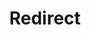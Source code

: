 ﻿---
layout: src/layouts/Redirect.astro
title: Redirect
redirect: https://octopus.com/docs/infrastructure/environments/index
pubDate:  2023-01-01
navSearch: false
navSitemap: false
navMenu: false
---
